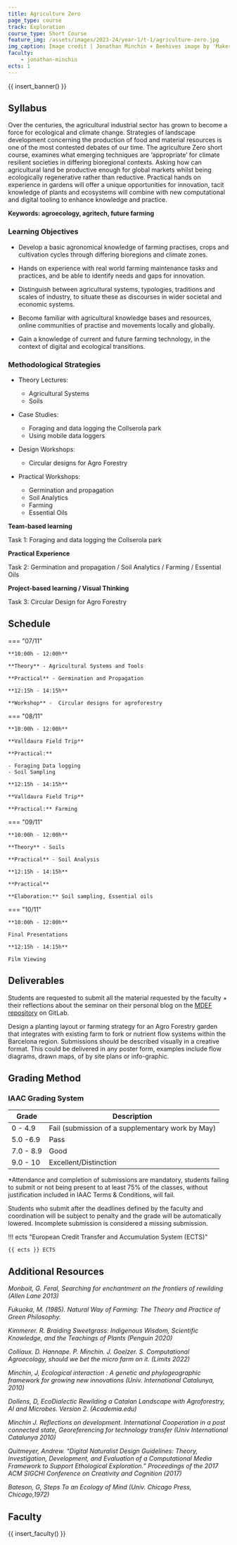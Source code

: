 ```yaml
---
title: Agriculture Zero
page_type: course
track: Exploration
course_type: Short Course
feature_img: /assets/images/2023-24/year-1/t-1/agriculture-zero.jpg
img_caption: Image credit | Jonathan Minchin + Beehives image by 'Makery license'
faculty:
    - jonathan-minchin
ects: 1
---
```


{{ insert_banner() }}

## Syllabus

Over the centuries, the agricultural industrial sector has grown to become a force for ecological and climate change. Strategies of landscape development concerning the production of food and material resources is one of the most contested debates of our time. The agriculture Zero short course, examines what emerging techniques are ‘appropriate’ for climate resilient societies in differing bioregional contexts. Asking how can agricultural land be productive enough for global markets whilst being ecologically regenerative rather than reductive. Practical hands on experience in gardens will offer a unique opportunities for innovation, tacit knowledge of plants and ecosystems will combine with new computational and digital tooling to enhance knowledge and practice.

**Keywords: agroecology, agritech, future farming**


### Learning Objectives

- Develop a basic agronomical knowledge of farming practises, crops and cultivation cycles through differing bioregions and climate zones.

- Hands on experience with real world farming maintenance tasks and practices, and be able to identify needs and gaps for innovation.

- Distinguish between agricultural systems, typologies, traditions and scales of industry, to situate these as discourses in wider societal and economic systems.

- Become familiar with agricultural knowledge bases and resources, online communities of practise and movements locally and globally. 

- Gain a knowledge of current and future farming technology, in the context of digital and ecological transitions.

### Methodological Strategies

- Theory Lectures:
    - Agricultural Systems
    - Soils

- Case Studies:
    - Foraging and data logging the Collserola park
    - Using mobile data loggers

- Design Workshops:
    - Circular designs for Agro Forestry

- Practical Workshops:
    - Germination and propagation
    - Soil Analytics
    - Farming
    - Essential Oils

**Team-based learning**

Task 1: Foraging and data logging the Collserola park

**Practical Experience**

Task 2: Germination and propagation / Soil Analytics / Farming / Essential Oils

**Project-based learning / Visual Thinking**

Task 3: Circular Design for Agro Forestry

## Schedule

=== "07/11"

    **10:00h - 12:00h**

    **Theory** - Agricultural Systems and Tools

    **Practical** - Germination and Propagation

    **12:15h - 14:15h**

    **Workshop** -  Circular designs for agroforestry

=== "08/11"
    
    **10:00h - 12:00h**

    **Valldaura Field Trip**
    
    **Practical:**

    - Foraging Data logging
    - Soil Sampling

    **12:15h - 14:15h**

    **Valldaura Field Trip**
    
    **Practical:** Farming

=== "09/11"

    **10:00h - 12:00h**

    **Theory** - Soils

    **Practical** - Soil Analysis

    **12:15h - 14:15h**

    **Practical**
    
    **Elaboration:** Soil sampling, Essential oils

=== "10/11"

    **10:00h - 12:00h**

    Final Presentations

    **12:15h - 14:15h**

    Film Viewing


## Deliverables

Students are requested to submit all the material requested by the faculty + their reflections about the seminar on their personal blog on the [MDEF repository](https://fablabbcn.github.io/mdef-docs/) on GitLab.

Design a planting layout or farming strategy for an Agro Forestry garden that integrates with existing farm to fork or nutrient flow systems within the Barcelona region. Submissions should be described visually in a creative format. This could be delivered in any poster form, examples include flow diagrams, drawn maps, of by site plans or info-graphic. 

## Grading Method

### IAAC Grading System

| Grade       | Description                                     |
| ----------- | ------------------------------------            |
| 0 - 4.9     | Fail (submission of a supplementary work by May)|
| 5.0 -6.9    | Pass                                            |
| 7.0 - 8.9   | Good                                            |
| 9.0 - 10    | Excellent/Distinction                           |

*Attendance and completion of submissions are mandatory, students failing to submit or not being present to at least 75% of the classes, without justification included in IAAC Terms & Conditions, will fail.

Students who submit after the deadlines defined by the faculty and coordination will be subject to penalty and the grade will be automatically lowered. Incomplete submission is considered a missing submission.

!!! ects "European Credit Transfer and Accumulation System (ECTS)"

    {{ ects }} ECTS

## Additional Resources

*Monboit, G. Feral, Searching for enchantment on the frontiers of rewilding (Allen Lane 2013)*

*Fukuoka, M. (1985). Natural Way of Farming: The Theory and Practice of Green Philosophy.*

*Kimmerer. R. Braiding Sweetgrass: Indigenous Wisdom, Scientific Knowledge, and the Teachings of Plants (Penguin 2020)*

*Colliaux. D. Hannape. P. Minchin. J. Goelzer. S. Computational Agroecology, should we bet the micro farm on it. (Limits 2022)*

*Minchin, J, Ecological interaction : A genetic and phylogeographic framework for growing new innovations (Univ. International Catalunya, 2010)*

*Dollens, D, EcoDialectic Rewilding a Catalan Landscape with Agroforestry, AI and Microbes. Version 2. (Academia.edu)*

*Minchin J. Reflections on development. International Cooperation  in a post connected state, Georeferencing for technology transfer (Univ International Catalunya 2010)*

*Quitmeyer, Andrew. “Digital Naturalist Design Guidelines: Theory, Investigation, Development, and Evaluation of a Computational Media Framework to Support Ethological Exploration.” Proceedings of the 2017 ACM SIGCHI Conference on Creativity and Cognition (2017)*

*Bateson, G, Steps To an Ecology of Mind (Univ. Chicago Press, Chicago,1972)*

## Faculty

{{ insert_faculty() }}